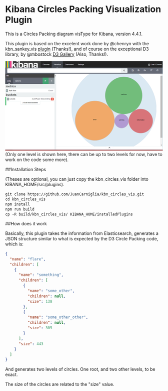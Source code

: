# Kibana Circles Packing Visualization Plugin

This is a Circles Packing diagram visType for Kibana, version 4.4.1.

This plugin is based on the excelent work done by @chenryn with the
kbn_sankey_vis [plugin](https://github.com/chenryn/kbn_sankey_vis) (Thanks!), and of course on the exceptional D3 library,
by @mbostock [D3 Gallery](https://github.com/mbostock/d3/wiki/Gallery) (Also, Thanks!).

![Screenshot](kbn_circles_vis.png)
(Only one level is shown here, there can be up to two levels for now, have to work on the code some more).

##Installation Steps

(Theses are optional, you can just copy the kbn_circles_vis folder into
KIBANA_HOME/src/plugins).

```
git clone https://github.com/JuanCarniglia/kbn_circles_vis.git 
cd kbn_circles_vis
npm install
npm run build
cp -R build/kbn_circles_vis/ KIBANA_HOME/installedPlugins
```

##How does it work

Basically, this plugin takes the information from Elasticsearch, generates a JSON structure similar to
what is expected by the D3 Circle Packing code, which is:

```json
{
  "name": "flare",
  "children": [
    {
      "name": "something",
      "children": [
        {
          "name": "some_other",
          "children": null,
          "size": 138
        },
        {
          "name": "some_other_other",
          "children": null,
          "size": 305
        }
      ],
      "size": 443
    }
  ]
}
```
And generates two levels of circles. One root, and two other levels, to be exact.

The size of the circles are related to the "size" value.
